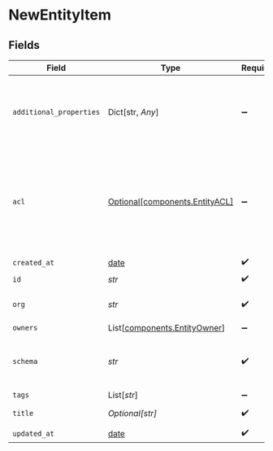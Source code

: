 # NewEntityItem


## Fields

| Field                                                                                                                                                                                                                                                                                                                   | Type                                                                                                                                                                                                                                                                                                                    | Required                                                                                                                                                                                                                                                                                                                | Description                                                                                                                                                                                                                                                                                                             | Example                                                                                                                                                                                                                                                                                                                 |
| ----------------------------------------------------------------------------------------------------------------------------------------------------------------------------------------------------------------------------------------------------------------------------------------------------------------------- | ----------------------------------------------------------------------------------------------------------------------------------------------------------------------------------------------------------------------------------------------------------------------------------------------------------------------- | ----------------------------------------------------------------------------------------------------------------------------------------------------------------------------------------------------------------------------------------------------------------------------------------------------------------------- | ----------------------------------------------------------------------------------------------------------------------------------------------------------------------------------------------------------------------------------------------------------------------------------------------------------------------- | ----------------------------------------------------------------------------------------------------------------------------------------------------------------------------------------------------------------------------------------------------------------------------------------------------------------------- |
| `additional_properties`                                                                                                                                                                                                                                                                                                 | Dict[str, *Any*]                                                                                                                                                                                                                                                                                                        | :heavy_minus_sign:                                                                                                                                                                                                                                                                                                      | N/A                                                                                                                                                                                                                                                                                                                     | {"_id":"3fa85f64-5717-4562-b3fc-2c963f66afa6","_org":"123","_owners":[{"org_id":"123","user_id":"123"}],"_schema":"contact","_tags":["example","mock"],"_created_at":"2021-02-09T12:41:43.662Z","_updated_at":"2021-02-09T12:41:43.662Z","_acl":{"view":["org:456","org:789"],"edit":["org:456"],"delete":["org:456"]}} |
| `acl`                                                                                                                                                                                                                                                                                                                   | [Optional[components.EntityACL]](../../models/components/entityacl.md)                                                                                                                                                                                                                                                  | :heavy_minus_sign:                                                                                                                                                                                                                                                                                                      | Access control list (ACL) for an entity. Defines sharing access to external orgs or users.                                                                                                                                                                                                                              |                                                                                                                                                                                                                                                                                                                         |
| `created_at`                                                                                                                                                                                                                                                                                                            | [date](https://docs.python.org/3/library/datetime.html#date-objects)                                                                                                                                                                                                                                                    | :heavy_check_mark:                                                                                                                                                                                                                                                                                                      | N/A                                                                                                                                                                                                                                                                                                                     |                                                                                                                                                                                                                                                                                                                         |
| `id`                                                                                                                                                                                                                                                                                                                    | *str*                                                                                                                                                                                                                                                                                                                   | :heavy_check_mark:                                                                                                                                                                                                                                                                                                      | N/A                                                                                                                                                                                                                                                                                                                     |                                                                                                                                                                                                                                                                                                                         |
| `org`                                                                                                                                                                                                                                                                                                                   | *str*                                                                                                                                                                                                                                                                                                                   | :heavy_check_mark:                                                                                                                                                                                                                                                                                                      | Organization Id the entity belongs to                                                                                                                                                                                                                                                                                   |                                                                                                                                                                                                                                                                                                                         |
| `owners`                                                                                                                                                                                                                                                                                                                | List[[components.EntityOwner](../../models/components/entityowner.md)]                                                                                                                                                                                                                                                  | :heavy_minus_sign:                                                                                                                                                                                                                                                                                                      | N/A                                                                                                                                                                                                                                                                                                                     |                                                                                                                                                                                                                                                                                                                         |
| `schema`                                                                                                                                                                                                                                                                                                                | *str*                                                                                                                                                                                                                                                                                                                   | :heavy_check_mark:                                                                                                                                                                                                                                                                                                      | URL-friendly identifier for the entity schema                                                                                                                                                                                                                                                                           | contact                                                                                                                                                                                                                                                                                                                 |
| `tags`                                                                                                                                                                                                                                                                                                                  | List[*str*]                                                                                                                                                                                                                                                                                                             | :heavy_minus_sign:                                                                                                                                                                                                                                                                                                      | N/A                                                                                                                                                                                                                                                                                                                     |                                                                                                                                                                                                                                                                                                                         |
| `title`                                                                                                                                                                                                                                                                                                                 | *Optional[str]*                                                                                                                                                                                                                                                                                                         | :heavy_check_mark:                                                                                                                                                                                                                                                                                                      | Title of entity                                                                                                                                                                                                                                                                                                         |                                                                                                                                                                                                                                                                                                                         |
| `updated_at`                                                                                                                                                                                                                                                                                                            | [date](https://docs.python.org/3/library/datetime.html#date-objects)                                                                                                                                                                                                                                                    | :heavy_check_mark:                                                                                                                                                                                                                                                                                                      | N/A                                                                                                                                                                                                                                                                                                                     |                                                                                                                                                                                                                                                                                                                         |